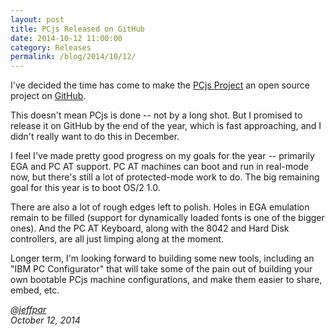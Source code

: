 ```yaml
---
layout: post
title: PCjs Released on GitHub
date: 2014-10-12 11:00:00
category: Releases
permalink: /blog/2014/10/12/
---
```


I've decided the time has come to make the [PCjs Project](https://github.com/jeffpar/pcjs) an open source project on
[GitHub](http://github.com/).

This doesn't mean PCjs is done -- not by a long shot.  But I promised to release it on GitHub by the end of
the year, which is fast approaching, and I didn't really want to do this in December.

I feel I've made pretty good progress on my goals for the year -- primarily EGA and PC AT support.  PC AT machines
can boot and run in real-mode now, but there's still a lot of protected-mode work to do.  The big remaining goal for
this year is to boot OS/2 1.0.

There are also a lot of rough edges left to polish.  Holes in EGA emulation remain to be filled (support for dynamically
loaded fonts is one of the bigger ones).  And the PC AT Keyboard, along with the 8042 and Hard Disk controllers, are all
just limping along at the moment.

Longer term, I'm looking forward to building some new tools, including an "IBM PC Configurator" that will take some
of the pain out of building your own bootable PCjs machine configurations, and make them easier to share, embed, etc.

*[@jeffpar](http://twitter.com/jeffpar)*  
*October 12, 2014*
